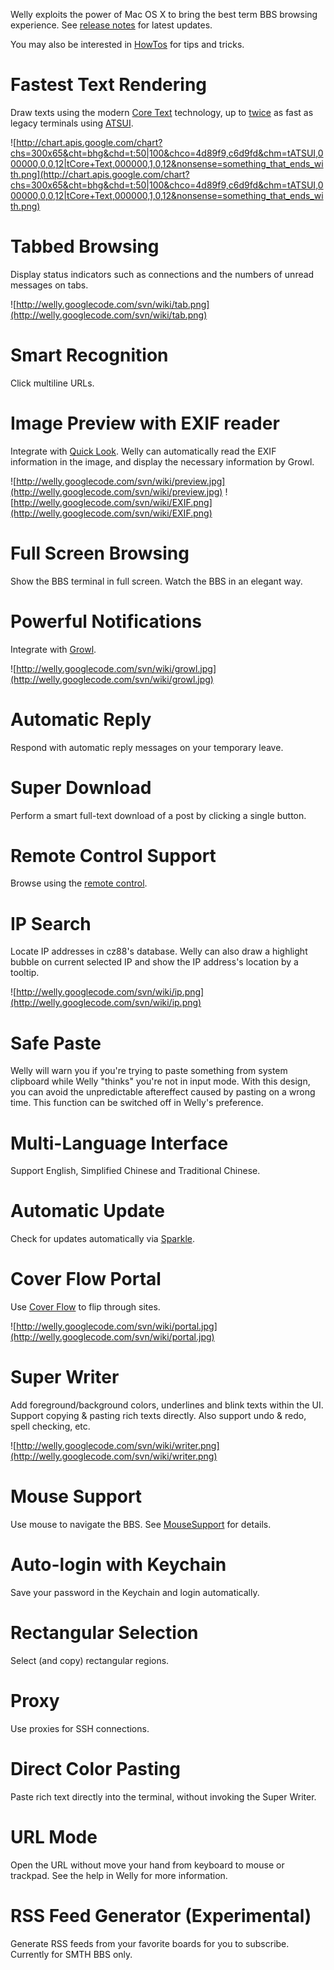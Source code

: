 Welly exploits the power of Mac OS X to bring the best term BBS browsing experience.
See [release notes](http://welly.googlecode.com/svn/trunk/ReleaseNotes.html) for latest updates.

You may also be interested in [HowTos](HowTos.md) for tips and tricks.

# Fastest Text Rendering #

Draw texts using the modern [Core Text](http://en.wikipedia.org/wiki/Core_Text) technology, up to [twice](http://developer.apple.com/documentation/Carbon/Conceptual/CoreText_Programming/Overview/chapter_2_section_1.html) as fast as legacy terminals using [ATSUI](http://en.wikipedia.org/wiki/Apple_Type_Services_for_Unicode_Imaging).

![http://chart.apis.google.com/chart?chs=300x65&cht=bhg&chd=t:50|100&chco=4d89f9,c6d9fd&chm=tATSUI,000000,0,0,12|tCore+Text,000000,1,0,12&nonsense=something_that_ends_with.png](http://chart.apis.google.com/chart?chs=300x65&cht=bhg&chd=t:50|100&chco=4d89f9,c6d9fd&chm=tATSUI,000000,0,0,12|tCore+Text,000000,1,0,12&nonsense=something_that_ends_with.png)

# Tabbed Browsing #

Display status indicators such as connections and the numbers of unread messages on tabs.

![http://welly.googlecode.com/svn/wiki/tab.png](http://welly.googlecode.com/svn/wiki/tab.png)

# Smart Recognition #

Click multiline URLs.

# Image Preview with EXIF reader #

Integrate with [Quick Look](http://www.apple.com/macosx/features/quicklook.html). Welly can automatically read the EXIF information in the image, and display the necessary information by Growl.

![http://welly.googlecode.com/svn/wiki/preview.jpg](http://welly.googlecode.com/svn/wiki/preview.jpg)
![http://welly.googlecode.com/svn/wiki/EXIF.png](http://welly.googlecode.com/svn/wiki/EXIF.png)

# Full Screen Browsing #

Show the BBS terminal in full screen. Watch the BBS in an elegant way.

# Powerful Notifications #

Integrate with [Growl](http://growl.info/).

![http://welly.googlecode.com/svn/wiki/growl.jpg](http://welly.googlecode.com/svn/wiki/growl.jpg)

# Automatic Reply #

Respond with automatic reply messages on your temporary leave.

# Super Download #

Perform a smart full-text download of a post by clicking a single button.

# Remote Control Support #

Browse using the [remote control](http://en.wikipedia.org/wiki/Apple_Remote).

# IP Search #

Locate IP addresses in cz88's database. Welly can also draw a highlight bubble on current selected IP and show the IP address's location by a tooltip.

![http://welly.googlecode.com/svn/wiki/ip.png](http://welly.googlecode.com/svn/wiki/ip.png)

# Safe Paste #

Welly will warn you if you're trying to paste something from system clipboard while Welly "thinks" you're not in input mode. With this design, you can avoid the unpredictable aftereffect caused by pasting on a wrong time. This function can be switched off in Welly's preference.

# Multi-Language Interface #

Support English, Simplified Chinese and Traditional Chinese.

# Automatic Update #

Check for updates automatically via [Sparkle](http://sparkle.andymatuschak.org/).

# Cover Flow Portal #

Use [Cover Flow](http://en.wikipedia.org/wiki/Cover_Flow) to flip through sites.

![http://welly.googlecode.com/svn/wiki/portal.jpg](http://welly.googlecode.com/svn/wiki/portal.jpg)

# Super Writer #

Add foreground/background colors, underlines and blink texts within the UI. Support copying & pasting rich texts directly. Also support undo & redo, spell checking, etc.

![http://welly.googlecode.com/svn/wiki/writer.png](http://welly.googlecode.com/svn/wiki/writer.png)

# Mouse Support #

Use mouse to navigate the BBS. See [MouseSupport](MouseSupport.md) for details.

# Auto-login with Keychain #

Save your password in the Keychain and login automatically.

# Rectangular Selection #

Select (and copy) rectangular regions.

# Proxy #

Use proxies for SSH connections.

# Direct Color Pasting #

Paste rich text directly into the terminal, without invoking the Super Writer.

# URL Mode #
Open the URL without move your hand from keyboard to mouse or trackpad. See the help in Welly for more information.

# RSS Feed Generator (Experimental) #

Generate RSS feeds from your favorite boards for you to subscribe. Currently for SMTH BBS only.